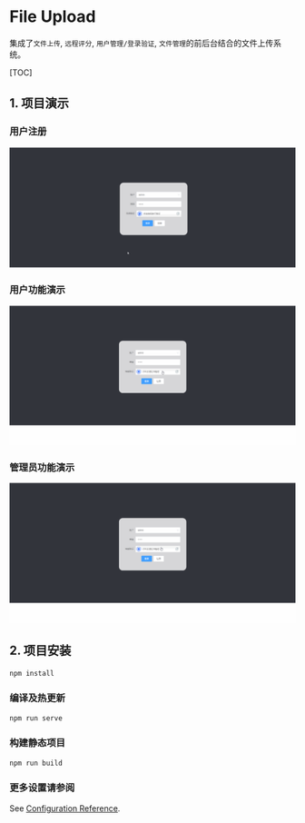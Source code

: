 # File Upload
集成了`文件上传`, `远程评分`, `用户管理/登录验证`, `文件管理`的前后台结合的文件上传系统。

[TOC]

## 1. 项目演示
### 用户注册
![用户注册](./static/gif/user-register.gif)

### 用户功能演示
![用户功能演示gif](./static/gif/common-user-function.gif)

### 管理员功能演示
![管理员功能演示gif](./static/gif/admin-function.gif)


## 2. 项目安装
```
npm install
```

### 编译及热更新
```
npm run serve
```

### 构建静态项目
```
npm run build
```


### 更多设置请参阅
See [Configuration Reference](https://cli.vuejs.org/config/).
